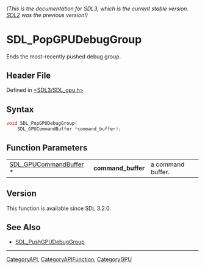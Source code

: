 ###### (This is the documentation for SDL3, which is the current stable version. [SDL2](https://wiki.libsdl.org/SDL2/) was the previous version!)
# SDL_PopGPUDebugGroup

Ends the most-recently pushed debug group.

## Header File

Defined in [<SDL3/SDL_gpu.h>](https://github.com/libsdl-org/SDL/blob/main/include/SDL3/SDL_gpu.h)

## Syntax

```c
void SDL_PopGPUDebugGroup(
    SDL_GPUCommandBuffer *command_buffer);
```

## Function Parameters

|                                                |                    |                   |
| ---------------------------------------------- | ------------------ | ----------------- |
| [SDL_GPUCommandBuffer](SDL_GPUCommandBuffer) * | **command_buffer** | a command buffer. |

## Version

This function is available since SDL 3.2.0.

## See Also

- [SDL_PushGPUDebugGroup](SDL_PushGPUDebugGroup)

----
[CategoryAPI](CategoryAPI), [CategoryAPIFunction](CategoryAPIFunction), [CategoryGPU](CategoryGPU)

